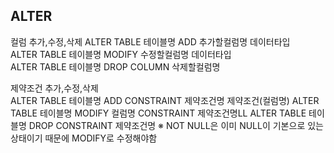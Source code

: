 


## ALTER
컬럼 추가,수정,삭제
ALTER TABLE 테이블명 ADD 추가할컬럼명 데이터타입    
ALTER TABLE 테이블명 MODIFY 수정할컬럼명 데이터타입   
ALTER TABLE 테이블명 DROP COLUMN 삭제할컬럼명   


제약조건 추가,수정,삭제   
ALTER TABLE 테이블명 ADD CONSTRAINT 제약조건명 제약조건(컬럼명)
ALTER TABLE 테이블명 MODIFY 컬럼명 CONSTRAINT 제약조건명LL
ALTER TABLE 테이블명 DROP CONSTRAINT 제약조건명
    ※ NOT NULL은 이미 NULL이 기본으로 있는 상태이기 때문에 MODIFY로 수정해야함


